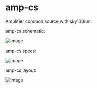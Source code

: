 # amp-cs
Amplifier common source with sky130nm.

amp-cs schematic:

![image](https://user-images.githubusercontent.com/80465879/143877747-f35c5a98-3ae0-4e9a-a25d-2eac73bb307b.png)

amp-cs specs:

![image](https://user-images.githubusercontent.com/80465879/143878195-62e3b61f-7481-4f95-bc8d-5103444fa2b3.png)

amp-cs layout:

![image](https://user-images.githubusercontent.com/80465879/143878308-f49bb3a5-d1e9-4201-b153-07626f921f46.png)

